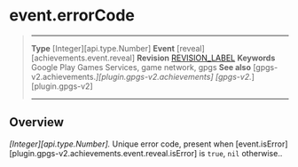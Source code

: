# event.errorCode

> --------------------- ------------------------------------------------------------------------------------------
> __Type__              [Integer][api.type.Number]
> __Event__             [reveal][achievements.event.reveal]
> __Revision__          [REVISION_LABEL](REVISION_URL)
> __Keywords__          Google Play Games Services, game network, gpgs
> __See also__          [gpgs-v2.achievements.*][plugin.gpgs-v2.achievements]
>                       [gpgs-v2.*][plugin.gpgs-v2]
> --------------------- ------------------------------------------------------------------------------------------

## Overview

_[Integer][api.type.Number]._ Unique error code, present when [event.isError][plugin.gpgs-v2.achievements.event.reveal.isError] is `true`, `nil` otherwise..